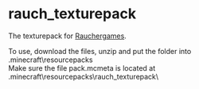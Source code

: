 # rauch_texturepack

The texturepack for [Rauchergames](https://github.com/sling233/rauch4).

To use, download the files, unzip and put the folder into .minecraft\resourcepacks  
Make sure the file pack.mcmeta is located at .minecraft\resourcepacks\rauch_texturepack\

